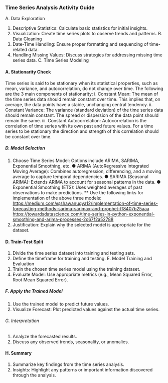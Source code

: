 ### Time Series Analysis Activity Guide
A. Data Exploration 
1. Descriptive Statistics: Calculate basic statistics for initial insights. 
2. Visualization: Create time series plots to observe trends and patterns.
B. Data Cleaning 
1. Date-Time Handling: Ensure proper formatting and sequencing of time-related data. 
2. Handling Missing Values: Discuss strategies for addressing missing time series data.
C. Time Series Modeling
#### A. Stationarity Check 
Time series is said to be stationary when its statistical properties, such as mean, variance, and autocorrelation, do not change over time.
The following are the 3 main components of stationarity:
i.	Constant Mean: The mean of the time series data should remain constant over time. This implies that, on average, the data points have a stable, unchanging central tendency.
ii.	Constant Variance: The variance (standard deviation) of the time series data should remain constant. The spread or dispersion of the data point should remain the same.
iii.	Constant Autocorrelation: Autocorrelation is the correlation of time series with its own past and future values. For a time series to be stationary the direction and strength of this correlation should be constant over time.

##### D. Model Selection 
1. Choose Time Series Model: Options include ARIMA, SARIMA, Exponential Smoothing, etc. 
●	ARIMA (AutoRegressive Integrated Moving Average): Combines autoregression, differencing, and a moving average to capture temporal dependencies. 
●	SARIMA (Seasonal ARIMA): Extends ARIMA to account for seasonal patterns in the data. 
●	Exponential Smoothing (ETS): Uses weighted averages of past observations to make predictions.
** Use the following links for implementation of the above three models:
https://medium.com/@shawanugya12/implementation-of-time-series-forecasting-methods-sarima-sarimax-and-prophet-ff8407b25aaa
https://towardsdatascience.com/time-series-in-python-exponential-smoothing-and-arima-processes-2c67f2a52788
2. Justification: Explain why the selected model is appropriate for the dataset.
#### D. Train-Test Split 
1. Divide the time series dataset into training and testing sets. 
2. Define the timeframe for training and testing.
E. Model Training and Evaluation 
1. Train the chosen time series model using the training dataset. 
2. Evaluate Model: Use appropriate metrics (e.g., Mean Squared Error, Root Mean Squared Error).
##### F. Apply the Trained Model 
1. Use the trained model to predict future values. 
2. Visualize Forecast: Plot predicted values against the actual time series.
###### G. Interpretation 
1. Analyze the forecasted results. 
2. Discuss any observed trends, seasonality, or anomalies.
#### H. Summary 
1. Summarize key findings from the time series analysis. 
2. Insights: Highlight any patterns or important information discovered through the analysis.

